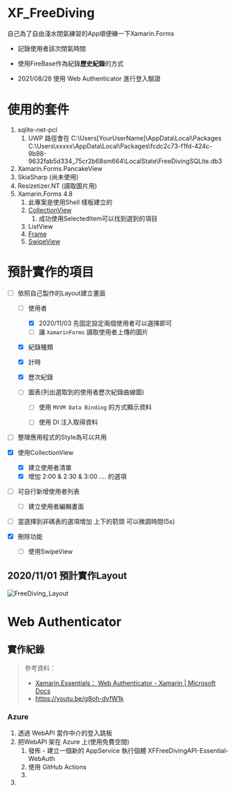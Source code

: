 # XF_FreeDiving
自己為了自由淺水閉氣練習的App順便練一下Xamarin.Forms

- 記錄使用者該次閉氣時間

- 使用FireBase作為紀錄**歷史紀錄**的方式

- 2021/08/28 使用 Web Authenticator 進行登入驗證

    



# 使用的套件

1. sqlite-net-pcl
   1. UWP 路徑會在 C:\Users\[YourUserName]\AppData\Local\Packages\
      C:\Users\xxxxx\AppData\Local\Packages\fcdc2c73-f1fd-424c-9b98-9632fab5d334_75cr2b68sm664\LocalState\FreeDivingSQLite.db3
2. Xamarin.Forms.PancakeView
3. SkiaSharp (尚未使用)
4. Resizetizer.NT (讀取圖片用)
5. Xamarin.Forms 4.8
   1. 此專案是使用Shell 樣板建立的
   2. [CollectionView](https://docs.microsoft.com/zh-tw/xamarin/xamarin-forms/user-interface/collectionview/)
      1. 成功使用SelectedItem可以找到選到的項目
   3. ListView
   4. [Frame](https://devblogs.microsoft.com/xamarin/xamarinforms-4-8-gradients-brushes/)
   5. [SwipeView](https://docs.microsoft.com/zh-tw/xamarin/xamarin-forms/user-interface/swipeview)



# 預計實作的項目

- [ ] 依照自己製作的Layout建立畫面

  - [ ] 使用者
    - [x] 2020/11/03 先固定設定兩個使用者可以選擇即可
    - [ ] 讓  `XamarinForms` 讀取使用者上傳的圖片
    
  - [x] 紀錄種類

  - [x] 計時

  - [x] 歷次紀錄

  - [ ] 圖表(列出選取到的使用者歷次紀錄曲線圖)

    - [ ] 使用 `MVVM Data Binding` 的方式顯示資料
    - [ ] 使用 DI 注入取得資料 
    
    

- [ ] 整理應用程式的Style為可以共用

- [x] 使用CollectionView

  - [x] 建立使用者清單
  - [x] 增加 2:00 & 2:30 & 3:00 .... 的選項

- [ ] 可自行新增使用者列表

  - [ ] 建立使用者編輯畫面

- [ ] 當選擇到非碼表的選項增加 上下的箭頭 可以微調時間(5s)

- [x] 刪除功能

  - [ ] 使用SwipeView

  

## 2020/11/01 預計實作Layout

![FreeDiving_Layout](https://raw.githubusercontent.com/FocacciaSyin/XF_FreeDiving/master/Layout/iPhone%20X%2C%20XS%2C%2011%20Pro%20%E2%80%93%201.png)



#  Web Authenticator

## 實作紀錄

> 參考資料：
>
> - [Xamarin.Essentials： Web Authenticator - Xamarin | Microsoft Docs](https://docs.microsoft.com/zh-tw/xamarin/essentials/web-authenticator?tabs=android)
> - https://youtu.be/g8oh-dvfW1k

### Azure 

1. 透過 WebAPI 當作中介的登入跳板
2. 把WebAPI 架在 Azure 上(使用免費空間)
   1. 發佈 - 建立一個新的 AppService 執行個體 XFFreeDivingAPI-Essential-WebAuth
   2. 使用 GitHub Actions
   3. 
3. 